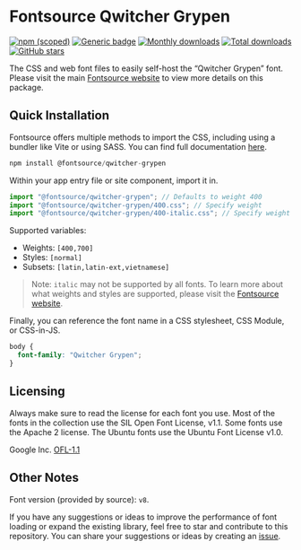 # Fontsource Qwitcher Grypen

[![npm (scoped)](https://img.shields.io/npm/v/@fontsource/qwitcher-grypen?color=brightgreen)](https://www.npmjs.com/package/@fontsource/qwitcher-grypen) [![Generic badge](https://img.shields.io/badge/fontsource-passing-brightgreen)](https://github.com/fontsource/fontsource) [![Monthly downloads](https://badgen.net/npm/dm/@fontsource/qwitcher-grypen)](https://github.com/fontsource/fontsource) [![Total downloads](https://badgen.net/npm/dt/@fontsource/qwitcher-grypen)](https://github.com/fontsource/fontsource) [![GitHub stars](https://img.shields.io/github/stars/fontsource/fontsource.svg?style=social&label=Star)](https://github.com/fontsource/fontsource/stargazers)

The CSS and web font files to easily self-host the “Qwitcher Grypen” font. Please visit the main [Fontsource website](https://fontsource.org/fonts/qwitcher-grypen) to view more details on this package.

## Quick Installation

Fontsource offers multiple methods to import the CSS, including using a bundler like Vite or using SASS. You can find full documentation [here](https://fontsource.org/docs/getting-started/introduction).

```javascript
npm install @fontsource/qwitcher-grypen
```

Within your app entry file or site component, import it in.

```javascript
import "@fontsource/qwitcher-grypen"; // Defaults to weight 400
import "@fontsource/qwitcher-grypen/400.css"; // Specify weight
import "@fontsource/qwitcher-grypen/400-italic.css"; // Specify weight and style
```

Supported variables:
- Weights: `[400,700]`
- Styles: `[normal]`
- Subsets: `[latin,latin-ext,vietnamese]`

> Note: `italic` may not be supported by all fonts. To learn more about what weights and styles are supported, please visit the [Fontsource website](https://fontsource.org/fonts/qwitcher-grypen).

Finally, you can reference the font name in a CSS stylesheet, CSS Module, or CSS-in-JS.

```css
body {
  font-family: "Qwitcher Grypen";
}
```

## Licensing
Always make sure to read the license for each font you use. Most of the fonts in the collection use the SIL Open Font License, v1.1. Some fonts use the Apache 2 license. The Ubuntu fonts use the Ubuntu Font License v1.0.

Google Inc.
[OFL-1.1](http://scripts.sil.org/OFL)

## Other Notes
Font version (provided by source): `v8`.

If you have any suggestions or ideas to improve the performance of font loading or expand the existing library, feel free to star and contribute to this repository. You can share your suggestions or ideas by creating an [issue](https://github.com/fontsource/fontsource/issues).